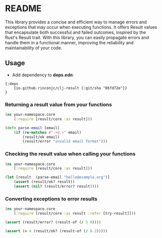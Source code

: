 # README

This library provides a concise and efficient way to manage errors and exceptions that may occur when executing functions. It offers Result values that encapsulate both successful and failed outcomes, inspired by the Rust's Result trait. With this library, you can easily propagate errors and handle them in a functional manner, improving the reliability and maintainability of your code.

## Usage

* Add dependency to **deps.edn**:

```edn
{:deps
    {io.github.rinconjc/clj-result {:git/sha "06fd72e"}}
}
```

### Returning a result value from your functions

```clojure
(ns your-namespace.core
    (:require [result/core :as result]))

(defn parse-email [email]
    (if (re-matches #".+@.+" email)
        (result/ok email)
        (result/error "invalid email format")))

```

### Checking the result value when calling your functions

```clojure
(ns your-namespace.core
    (:require [result/core :as result]))

(let [result  (parse-email "hello@example.org")]
    (assert (result/ok? result))
    (assert (nil? (result/error? result))))

```

### Converting exceptions to error results

```clojure
(ns your-namespace.core
    (:require [result/core :as result :refer [try-result]]))

(assert (result/error? (result-of (/ 5 0))))

(assert (= 4 (result/ok? (result-of (/ 8 2)))))

```
